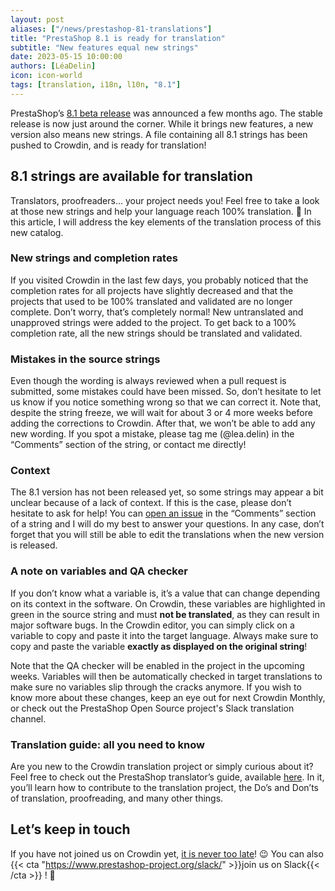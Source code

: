 ```yaml
---
layout: post
aliases: ["/news/prestashop-81-translations"]
title: "PrestaShop 8.1 is ready for translation"
subtitle: "New features equal new strings"
date: 2023-05-15 10:00:00
authors: [LéaDelin]
icon: icon-world
tags: [translation, i18n, l10n, "8.1"]
---
```


PrestaShop’s [8.1 beta release](https://build.prestashop-project.org/news/2023/prestashop-8-1-beta-release/) was announced a few months ago. The stable release is now just around the corner. While it brings new features, a new version also means new strings. A file containing all 8.1 strings has been pushed to Crowdin, and is ready for translation!

## 8.1 strings are available for translation
Translators, proofreaders… your project needs you! Feel free to take a look at those new strings and help your language reach 100% translation. 💪
In this article, I will address the key elements of the translation process of this new catalog.

### New strings and completion rates 
If you visited Crowdin in the last few days, you probably noticed that the completion rates for all projects have slightly decreased and that the projects that used to be 100% translated and validated are no longer complete. Don’t worry, that’s completely normal! New untranslated and unapproved strings were added to the project. To get back to a 100% completion rate, all the new strings should be translated and validated.

### Mistakes in the source strings
Even though the wording is always reviewed when a pull request is submitted, some mistakes could have been missed. So, don’t hesitate to let us know if you notice something wrong so that we can correct it. Note that, despite the string freeze, we will wait for about 3 or 4 more weeks before adding the corrections to Crowdin. After that, we won’t be able to add any new wording. If you spot a mistake, please tag me (@lea.delin) in the “Comments” section of the string, or contact me directly!

### Context
The 8.1 version has not been released yet, so some strings may appear a bit unclear because of a lack of context. If this is the case, please don’t hesitate to ask for help! You can [open an issue](https://docs.prestashop-project.org/translating-prestashop/translating-prestashop-software-basics/translating-on-crowdin/the-dos-and-donts-of-crowdin-translation#use-the-comments-and-issue-features) in the “Comments” section of a string and I will do my best to answer your questions. In any case, don’t forget that you will still be able to edit the translations when the new version is released.

### A note on variables and QA checker
If you don’t know what a variable is, it’s a value that can change depending on its context in the software. On Crowdin, these variables are highlighted in green in the source string and must **not be translated**, as they can result in major software bugs.
In the Crowdin editor, you can simply click on a variable to copy and paste it into the target language. Always make sure to copy and paste the variable **exactly as displayed on the original string**!

Note that the QA checker will be enabled in the project in the upcoming weeks. Variables will then be automatically checked in target translations to make sure no variables slip through the cracks anymore. If you wish to know more about these changes, keep an eye out for next Crowdin Monthly, or check out the PrestaShop Open Source project's Slack translation channel.

### Translation guide: all you need to know
Are you new to the Crowdin translation project or simply curious about it? 
Feel free to check out the PrestaShop translator’s guide, available [here](https://docs.prestashop-project.org/translating-prestashop/translating-prestashop-software-basics/translating-on-crowdin). 
In it, you’ll learn how to contribute to the translation project, the Do’s and Don’ts of translation, proofreading, and many other things.

## Let’s keep in touch

If you have not joined us on Crowdin yet, [it is never too late](https://crowdin.com/project/prestashop-official)! :wink:
You can also {{< cta "https://www.prestashop-project.org/slack/" >}}join us on Slack{{< /cta >}} ! 🙌
